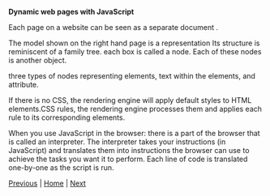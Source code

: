 **Dynamic web pages with JavaScript**

Each page on a website can be seen as a separate document .

The model shown on the right hand page is a representation  Its structure is reminiscent of a family tree.
 each box is called a node. 
 Each of these nodes is another object.  
 
 three types of nodes representing elements, text within the elements, and attribute.

If there is no CSS, the rendering engine will apply default styles to HTML elements.CSS rules,
 the rendering engine processes them and applies each rule to its corresponding elements.

When you use JavaScript in the browser:
 there is a part of the browser that is called an interpreter. 
 The interpreter takes your instructions (in JavaScript) 
 and translates them into instructions the browser can use to achieve the tasks you want it to perform. 
 Each line of code is translated one-by-one as the script is run.

[Previous](Read04.md) |  [Home](README.md) | [Next](Read06b.md)
